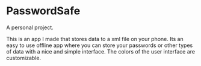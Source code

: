 # PasswordSafe

A personal project.

This is an app I made that stores data to a xml file on your phone.
Its an easy to use offline app where you can store your passwords or other types of data with a nice and simple interface.
The colors of the user interface are customizable.
